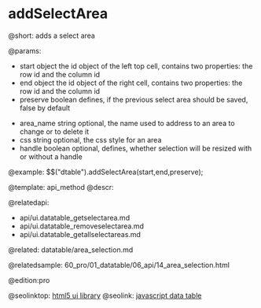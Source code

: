 addSelectArea
=============

@short:
	adds a select area

@params:
- start			object			the id object of the left top cell, contains two properties: the row id and the column id
- end			object			the id object of the right cell, contains two properties: the row id and the column id
- preserve		boolean			defines, if the previous select area should be saved, false by default
* area_name		string			optional, the name used to address to an area to change or to delete it
* css			string			optional, the css style for an area
* handle		boolean			optional, defines, whether selection will be resized with or without a handle


@example:
$$("dtable").addSelectArea(start,end,preserve);


@template:	api_method
@descr:

@relatedapi:
- api/ui.datatable_getselectarea.md
- api/ui.datatable_removeselectarea.md
- api/ui.datatable_getallselectareas.md

@related:
datatable/area_selection.md

@relatedsample: 60_pro/01_datatable/06_api/14_area_selection.html

@edition:pro

@seolinktop: [html5 ui library](https://webix.com)
@seolink: [javascript data table](https://webix.com/widget/datatable/)